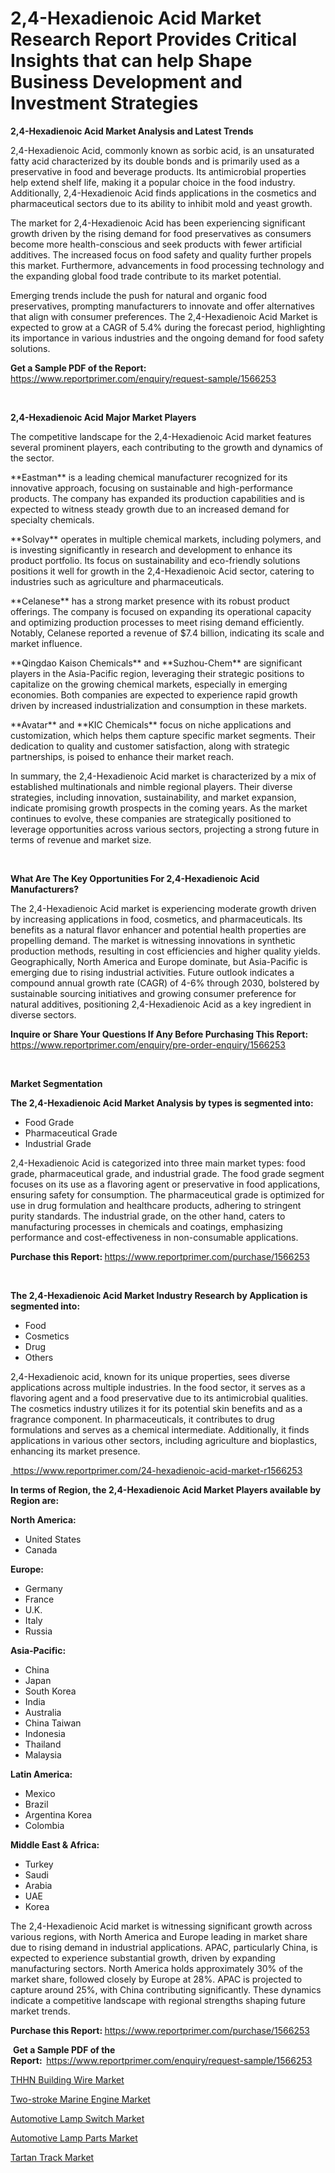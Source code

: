 <p><h1>2,4-Hexadienoic Acid Market Research Report Provides Critical Insights that can help Shape Business Development and Investment Strategies</h1></p><p><strong>2,4-Hexadienoic Acid Market Analysis and Latest Trends</strong></p>
<p><p>2,4-Hexadienoic Acid, commonly known as sorbic acid, is an unsaturated fatty acid characterized by its double bonds and is primarily used as a preservative in food and beverage products. Its antimicrobial properties help extend shelf life, making it a popular choice in the food industry. Additionally, 2,4-Hexadienoic Acid finds applications in the cosmetics and pharmaceutical sectors due to its ability to inhibit mold and yeast growth.</p><p>The market for 2,4-Hexadienoic Acid has been experiencing significant growth driven by the rising demand for food preservatives as consumers become more health-conscious and seek products with fewer artificial additives. The increased focus on food safety and quality further propels this market. Furthermore, advancements in food processing technology and the expanding global food trade contribute to its market potential. </p><p>Emerging trends include the push for natural and organic food preservatives, prompting manufacturers to innovate and offer alternatives that align with consumer preferences. The 2,4-Hexadienoic Acid Market is expected to grow at a CAGR of 5.4% during the forecast period, highlighting its importance in various industries and the ongoing demand for food safety solutions.</p></p>
<p><strong>Get a Sample PDF of the Report:&nbsp;</strong> <a href="https://www.reportprimer.com/enquiry/request-sample/1566253">https://www.reportprimer.com/enquiry/request-sample/1566253</a></p>
<p>&nbsp;</p>
<p><strong>2,4-Hexadienoic Acid Major Market Players</strong></p>
<p><p>The competitive landscape for the 2,4-Hexadienoic Acid market features several prominent players, each contributing to the growth and dynamics of the sector.</p><p>**Eastman** is a leading chemical manufacturer recognized for its innovative approach, focusing on sustainable and high-performance products. The company has expanded its production capabilities and is expected to witness steady growth due to an increased demand for specialty chemicals.</p><p>**Solvay** operates in multiple chemical markets, including polymers, and is investing significantly in research and development to enhance its product portfolio. Its focus on sustainability and eco-friendly solutions positions it well for growth in the 2,4-Hexadienoic Acid sector, catering to industries such as agriculture and pharmaceuticals.</p><p>**Celanese** has a strong market presence with its robust product offerings. The company is focused on expanding its operational capacity and optimizing production processes to meet rising demand efficiently. Notably, Celanese reported a revenue of $7.4 billion, indicating its scale and market influence.</p><p>**Qingdao Kaison Chemicals** and **Suzhou-Chem** are significant players in the Asia-Pacific region, leveraging their strategic positions to capitalize on the growing chemical markets, especially in emerging economies. Both companies are expected to experience rapid growth driven by increased industrialization and consumption in these markets.</p><p>**Avatar** and **KIC Chemicals** focus on niche applications and customization, which helps them capture specific market segments. Their dedication to quality and customer satisfaction, along with strategic partnerships, is poised to enhance their market reach.</p><p>In summary, the 2,4-Hexadienoic Acid market is characterized by a mix of established multinationals and nimble regional players. Their diverse strategies, including innovation, sustainability, and market expansion, indicate promising growth prospects in the coming years. As the market continues to evolve, these companies are strategically positioned to leverage opportunities across various sectors, projecting a strong future in terms of revenue and market size.</p></p>
<p>&nbsp;</p>
<p><strong>What Are The Key Opportunities For 2,4-Hexadienoic Acid Manufacturers?</strong></p>
<p><p>The 2,4-Hexadienoic Acid market is experiencing moderate growth driven by increasing applications in food, cosmetics, and pharmaceuticals. Its benefits as a natural flavor enhancer and potential health properties are propelling demand. The market is witnessing innovations in synthetic production methods, resulting in cost efficiencies and higher quality yields. Geographically, North America and Europe dominate, but Asia-Pacific is emerging due to rising industrial activities. Future outlook indicates a compound annual growth rate (CAGR) of 4-6% through 2030, bolstered by sustainable sourcing initiatives and growing consumer preference for natural additives, positioning 2,4-Hexadienoic Acid as a key ingredient in diverse sectors.</p></p>
<p><strong>Inquire or Share Your Questions If Any Before Purchasing This Report:</strong> <a href="https://www.reportprimer.com/enquiry/pre-order-enquiry/1566253">https://www.reportprimer.com/enquiry/pre-order-enquiry/1566253</a></p>
<p>&nbsp;</p>
<p><strong>Market Segmentation</strong></p>
<p><strong>The 2,4-Hexadienoic Acid Market Analysis by types is segmented into:</strong></p>
<p><ul><li>Food Grade</li><li>Pharmaceutical Grade</li><li>Industrial Grade</li></ul></p>
<p><p>2,4-Hexadienoic Acid is categorized into three main market types: food grade, pharmaceutical grade, and industrial grade. The food grade segment focuses on its use as a flavoring agent or preservative in food applications, ensuring safety for consumption. The pharmaceutical grade is optimized for use in drug formulation and healthcare products, adhering to stringent purity standards. The industrial grade, on the other hand, caters to manufacturing processes in chemicals and coatings, emphasizing performance and cost-effectiveness in non-consumable applications.</p></p>
<p><strong>Purchase this Report:&nbsp;</strong><a href="https://www.reportprimer.com/purchase/1566253">https://www.reportprimer.com/purchase/1566253</a></p>
<p>&nbsp;</p>
<p><strong>The 2,4-Hexadienoic Acid Market Industry Research by Application is segmented into:</strong></p>
<p><ul><li>Food</li><li>Cosmetics</li><li>Drug</li><li>Others</li></ul></p>
<p><p>2,4-Hexadienoic acid, known for its unique properties, sees diverse applications across multiple industries. In the food sector, it serves as a flavoring agent and a food preservative due to its antimicrobial qualities. The cosmetics industry utilizes it for its potential skin benefits and as a fragrance component. In pharmaceuticals, it contributes to drug formulations and serves as a chemical intermediate. Additionally, it finds applications in various other sectors, including agriculture and bioplastics, enhancing its market presence.</p></p>
<p><a href="https://www.reportprimer.com/24-hexadienoic-acid-market-r1566253">&nbsp;https://www.reportprimer.com/24-hexadienoic-acid-market-r1566253</a></p>
<p><strong>In terms of Region, the 2,4-Hexadienoic Acid Market Players available by Region are:</strong></p>
<p>
    <p> <strong> North America: </strong>
        <ul>
            <li>United States</li>
            <li>Canada</li>
        </ul>
        </p> 
    <p> <strong> Europe: </strong>
        <ul>
            <li>Germany</li>
            <li>France</li>
            <li>U.K.</li>
            <li>Italy</li>
            <li>Russia</li>
        </ul>
        </p> 
    <p> <strong> Asia-Pacific: </strong>
        <ul>
            <li>China</li>
            <li>Japan</li>
            <li>South Korea</li>
            <li>India</li>
            <li>Australia</li>
            <li>China Taiwan</li>
            <li>Indonesia</li>
            <li>Thailand</li>
            <li>Malaysia</li>
        </ul>
        </p> 
    <p> <strong> Latin America: </strong>
        <ul>
            <li>Mexico</li>
            <li>Brazil</li>
            <li>Argentina Korea</li>
            <li>Colombia</li>
        </ul>
        </p> 
    <p> <strong> Middle East & Africa: </strong>
        <ul>
            <li>Turkey</li>
            <li>Saudi</li>
            <li>Arabia</li>
            <li>UAE</li>
            <li>Korea</li>
        </ul>
    </p>
    </p>
<p><p>The 2,4-Hexadienoic Acid market is witnessing significant growth across various regions, with North America and Europe leading in market share due to rising demand in industrial applications. APAC, particularly China, is expected to experience substantial growth, driven by expanding manufacturing sectors. North America holds approximately 30% of the market share, followed closely by Europe at 28%. APAC is projected to capture around 25%, with China contributing significantly. These dynamics indicate a competitive landscape with regional strengths shaping future market trends.</p></p>
<p><strong>Purchase this Report: </strong><a href="https://www.reportprimer.com/purchase/1566253">https://www.reportprimer.com/purchase/1566253</a></p>
<p>&nbsp;<strong>Get a Sample PDF of the Report:&nbsp;&nbsp;</strong><a href="https://www.reportprimer.com/enquiry/request-sample/1566253">https://www.reportprimer.com/enquiry/request-sample/1566253</a></p>
<p><strong></strong></p>
<p><p><a href="https://issuu.com/reportprime-2/docs/thhn-building-wire-market-size-2030_69f3821baaff2d">THHN Building Wire Market</a></p><p><a href="https://issuu.com/reportprime-2/docs/two-stroke-marine-engine-market-siz_3f37a69af2f986">Two-stroke Marine Engine Market</a></p><p><a href="https://medium.com/@philip.paige_33635/automotive-lamp-switch-market-global-market-share-and-ranking-overall-sales-and-demand-forecast-8e563d900d23?postPublishedType=repub">Automotive Lamp Switch Market</a></p><p><a href="https://medium.com/@philip.paige_33635/automotive-lamp-parts-market-research-report-market-forecast-and-growth-prospects-with-a-steady-1d73d5791c49?postPublishedType=repub">Automotive Lamp Parts Market</a></p><p><a href="https://www.linkedin.com/pulse/tartan-track-market-size-type-natural-rubbersynthetic-rubber-v3raf?trackingId=QtGCIETTStenA7SvH6x85A%3D%3D">Tartan Track Market</a></p></p>